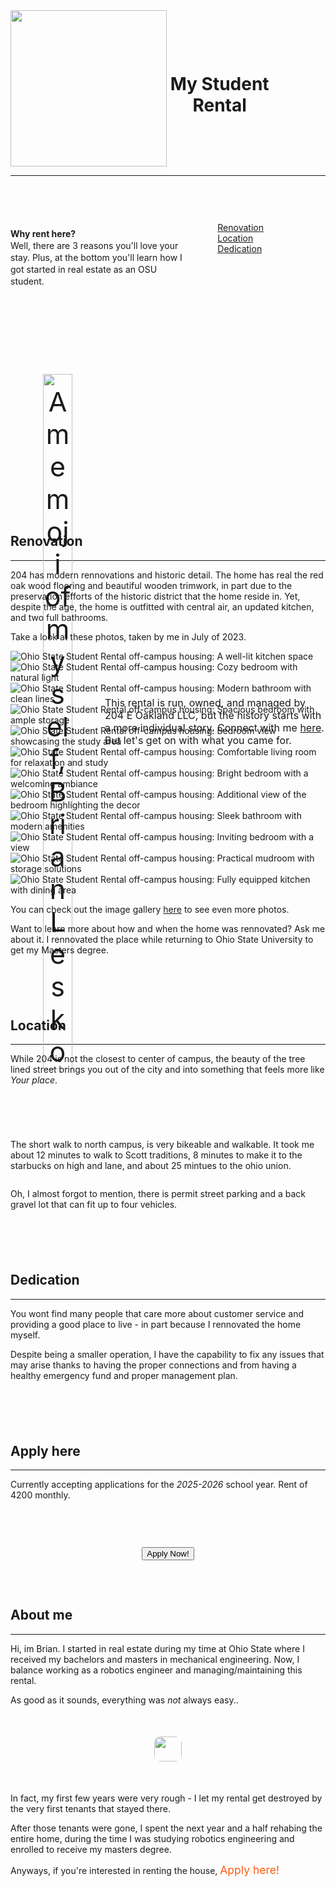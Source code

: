 <div style="display: flex; align-items: center; justify-content: space-between;">
    <img src="/elev.png" alt="" style="width: 250px; flex: 0.5;">
    <h1 style="text-align: center; flex: 1;">My Student Rental</h1>
    <div style="flex: 0.5;"></div>
</div>

---

<div style="display: flex;"><div style="flex: 80%; padding-left: 0px; line-height: 1.35; padding-bottom: 10px; padding-top: 20px;">

<div style = "margin-top: 50px;">
<a id="7"></a>
</div>

**Why rent here?**  
 Well, there are 3 reasons you'll love your stay. Plus, at the bottom you'll learn how I got started in real estate as an OSU student.

</div><div style="flex: 50%; padding-left: 55px; padding-top: 20px;">

<div style = "margin-top: 40px;">
<a id="7"></a>
</div>

<a href="#1" class="jump-to">Renovation</a>  
<a href="#2" class="jump-to">Location</a>  
<a href="#3" class="jump-to">Dedication</a>  

</div></div>

<div style = "margin-top: 100px;">
<a id="7"></a>
</div>

<div class="about-me">
  <div class="full-width-grey-bg" style="height: 15px; margin-bottom: 10px; margin-top: -10px;"></div>
  <div class="full-width-grey-bg" style="height: 130px;">
    <div style="display: flex; align-items: center; width: 100%; max-width: 960px; margin: auto;">
      <div style="text-align: center; font-size: 43px;">
        <img src="me_sticker.png" alt="A memoji of myself, Brian Lesko" style="width: 56%; max-width: 300px; display: block; margin: 0 auto;">
      </div>
      <div style="font-size: 16px;">
        This rental is run, owned, and managed by 204 E Oakland LLC, but the history starts with a more individual story. Connect with me <a href="#" class="jump-to">here</a>. But let's get on with what you came for.
      </div>
    </div>
  </div>
  <div class="full-width-grey-bg" style="height: 15px; margin-bottom: 20px; margin-top: 10px;"></div>
  <div class="extra-space"></div>
</div>

<div style = "margin-top: 100px;"><a id="7"></a></div>

<a id="1"></a>

## Renovation
---

204 has modern rennovations and historic detail. The home has real the red oak wood flooring and beautiful wooden trimwork, in part due to the preservation efforts of the historic district that the home reside in. Yet, despite the age, the home is outfitted with central air, an updated kitchen, and two full bathrooms.

Take a look at these photos, taken by me in July of 2023. 

<section class="container">
	<div class="slider-wrapper">
		<div class="slider">
      <img id="slide-1" src="media/kitchen1.png" alt="Ohio State Student Rental off-campus housing: A well-lit kitchen space" style="max-width: 100%;" />
      <img id="slide-2" src="media/bedroom1.jpg" alt="Ohio State Student Rental off-campus housing: Cozy bedroom with natural light" style="max-width: 100%;" />
      <img id="slide-3" src="media/bathroom1.jpg" alt="Ohio State Student Rental off-campus housing: Modern bathroom with clean lines" style="max-width: 100%;" />
      <img id="slide-4" src="media/bedroom3.jpg" alt="Ohio State Student Rental off-campus housing: Spacious bedroom with ample storage" style="max-width: 100%;" />
      <img id="slide-5" src="media/bedroom3b.jpg" alt="Ohio State Student Rental off-campus housing: Bedroom view showcasing the study area" style="max-width: 100%;" />
      <img id="slide-6" src="media/livingroom.jpg" alt="Ohio State Student Rental off-campus housing: Comfortable living room for relaxation and study" style="max-width: 100%;" />
      <img id="slide-7" src="media/bedroom4.jpg" alt="Ohio State Student Rental off-campus housing: Bright bedroom with a welcoming ambiance" style="max-width: 100%;" />
      <img id="slide-8" src="media/bedroom4b.jpg" alt="Ohio State Student Rental off-campus housing: Additional view of the bedroom highlighting the decor" style="max-width: 100%;" />
      <img id="slide-9" src="media/bathroom2.jpg" alt="Ohio State Student Rental off-campus housing: Sleek bathroom with modern amenities" style="max-width: 100%;" />
      <img id="slide-10" src="media/bedroom5.jpg" alt="Ohio State Student Rental off-campus housing: Inviting bedroom with a view" style="max-width: 100%;" />
      <img id="slide-11" src="media/mudroom.jpg" alt="Ohio State Student Rental off-campus housing: Practical mudroom with storage solutions" style="max-width: 100%;" />
      <img id="slide-12" src="media/kitchen2.jpg" alt="Ohio State Student Rental off-campus housing: Fully equipped kitchen with dining area" style="max-width: 100%;" />
		</div>
		<div class="slider-nav">
			<a href="#slide-1"></a>
			<a href="#slide-2"></a>
			<a href="#slide-3"></a>
      <a href="#slide-4"></a>
      <a href="#slide-5"></a>
      <a href="#slide-6"></a>
      <a href="#slide-7"></a>
      <a href="#slide-8"></a>
      <a href="#slide-9"></a>
		</div>
	</div>
</section>

You can check out the image gallery [here](https://mystudentrental.co/gallery/) to see even more photos.

Want to learn more about how and when the home was rennovated? Ask me about it. I rennovated the place while returning to Ohio State University to get my Masters degree.

<a id="2"></a>

<div style = "margin-top: 100px;"><a id="7"></a></div>

## Location
---

While 204 is not the closest to center of campus, the beauty of the tree lined street brings you out of the city and into something that feels more like *Your place*.

<div style="display: flex;"><div style="flex: 80%; padding-left: 0px; line-height: 1.35; padding-bottom: 10px; padding-top: 20px;">

<p align="center">
  <img id="" src="media/front.jpg" alt="" style="max-width: 100%; border-radius: 0.5rem;" />
</p>

</div><div style="flex: 50%; padding-left: 55px; padding-top: 20px;">

<p align="center">
  <img id="" src="media/street.jpg" alt="" style="max-width: 81%; border-radius: 0.5rem;" />
</p>

</div></div>

The short walk to north campus, is very bikeable and walkable. It took me about 12 minutes to walk to Scott traditions, 8 minutes to make it to the starbucks on high and lane, and about 25 mintues to the ohio union. 

<p align="center">
  <img id="" src="media/map.png" alt="" style="max-width: 100%; border-radius: 0.5rem;" />
</p>

Oh, I almost forgot to mention, there is permit street parking and a back gravel lot that can fit up to four vehicles. 

<a id="3"></a>


<div style = "margin-top: 100px;"><a id="7"></a></div>

## Dedication
---

You wont find many people that care more about customer service and providing a good place to live - in part because I rennovated the home myself.

Despite being a smaller operation, I have the capability to fix any issues that may arise thanks to having the proper connections and from having a healthy emergency fund and proper management plan.

<div style = "margin-top: 100px;"><a id="7"></a></div>

## Apply here
---

Currently accepting applications for the *2025-2026* school year. Rent of 4200 monthly.

<div style = "margin-top: 75px;">
<p align="center">
  <button class="button">Apply Now!</button>
</p>
<div style = "margin-top: 75px;"><a id="7"></a></div>

## About me
---

Hi, im Brian. I started in real estate during my time at Ohio State where I received my bachelors and masters in mechanical engineering. Now, I balance working as a robotics engineer and managing/maintaining this rental. 

As good as it sounds, everything was *not* always easy..

<link
  rel="stylesheet"
  href="https://cdn.jsdelivr.net/npm/img-comparison-slider@8/dist/styles.css"
/>
<div style="display: flex; justify-content: center; margin: 50px 0;">
<div style="max-width: 100%; overflow: hidden; border-radius: 10px;">
  <img-comparison-slider class="slider-example-opacity-and-size" style="border-radius: 5px;">
    <img slot="first" src="image1.jpg" style="width: 100%; border-radius: 5px;" />
    <img slot="second" src="image2.jpg" style="width: 100%; border-radius: 5px;" />
  </img-comparison-slider>
</div>
</div>

In fact, my first few years were very rough - I let my rental get destroyed by the very first tenants that stayed there.

After those tenants were gone, I spent the next year and a half rehabing the entire home, during the time I was studying robotics engineering and enrolled to receive my masters degree. 

Anyways, if you're interested in renting the house, <a href="https://mystudentrental.co/204EOakland/apply/" style="color: #ff5b15; font-size: 1.25em; text-decoration: none;" onmouseover="this.style.textDecoration='underline'" onmouseout="this.style.textDecoration='none'">Apply here!</a>

<div style = "margin-top: 100px;">
<a id="7"></a>
</div>

